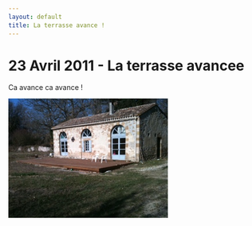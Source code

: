 ```yaml
---
layout: default 
title: La terrasse avance ! 
---
```



# 23 Avril 2011 - La terrasse avancee

Ca avance ca avance !

<img src="/photos/terrasse-en-construction.jpg">
